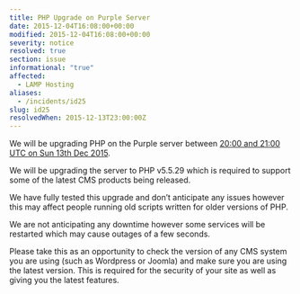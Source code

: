 ```yaml
---
title: PHP Upgrade on Purple Server
date: 2015-12-04T16:08:00+00:00
modified: 2015-12-04T16:08:00+00:00
severity: notice
resolved: true
section: issue
informational: "true"
affected:
  - LAMP Hosting
aliases:
  - /incidents/id25
slug: id25
resolvedWhen: 2015-12-13T23:00:00Z
---
```


We will be upgrading PHP on the Purple server between [20:00 and 21:00 UTC on Sun 13th Dec 2015](https://www.timeanddate.com/worldclock/fixedtime.html?iso=20151213T20&ah=1).

We will be upgrading the server to PHP v5.5.29 which is required to support some of the latest CMS products being released.

We have fully tested this upgrade and don’t anticipate any issues however this may affect people running old scripts written for older versions of PHP.

We are not anticipating any downtime however some services will be restarted which may cause outages of a few seconds.

Please take this as an opportunity to check the version of any CMS system you are using (such as Wordpress or Joomla) and make sure you are using the latest version.  This is required for the security of your site as well as giving you the latest features.


